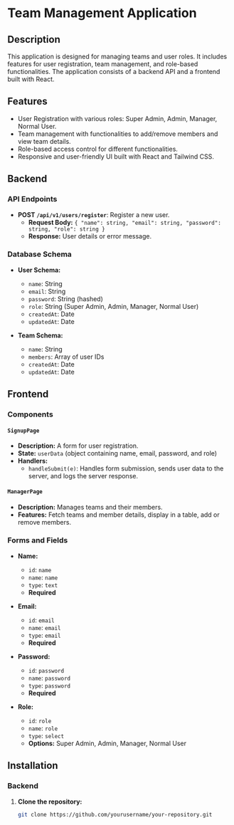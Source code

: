 # Team Management Application

## Description

This application is designed for managing teams and user roles. It includes features for user registration, team management, and role-based functionalities. The application consists of a backend API and a frontend built with React.

## Features

- User Registration with various roles: Super Admin, Admin, Manager, Normal User.
- Team management with functionalities to add/remove members and view team details.
- Role-based access control for different functionalities.
- Responsive and user-friendly UI built with React and Tailwind CSS.

## Backend

### API Endpoints

- **POST `/api/v1/users/register`**: Register a new user.
  - **Request Body:** `{ "name": string, "email": string, "password": string, "role": string }`
  - **Response:** User details or error message.

### Database Schema

- **User Schema:**
  - `name`: String
  - `email`: String
  - `password`: String (hashed)
  - `role`: String (Super Admin, Admin, Manager, Normal User)
  - `createdAt`: Date
  - `updatedAt`: Date

- **Team Schema:**
  - `name`: String
  - `members`: Array of user IDs
  - `createdAt`: Date
  - `updatedAt`: Date

## Frontend

### Components

#### `SignupPage`

- **Description:** A form for user registration.
- **State:** `userData` (object containing name, email, password, and role)
- **Handlers:**
  - `handleSubmit(e)`: Handles form submission, sends user data to the server, and logs the server response.

#### `ManagerPage`

- **Description:** Manages teams and their members.
- **Features:** Fetch teams and member details, display in a table, add or remove members.

### Forms and Fields

- **Name:**
  - `id`: `name`
  - `name`: `name`
  - `type`: `text`
  - **Required**

- **Email:**
  - `id`: `email`
  - `name`: `email`
  - `type`: `email`
  - **Required**

- **Password:**
  - `id`: `password`
  - `name`: `password`
  - `type`: `password`
  - **Required**

- **Role:**
  - `id`: `role`
  - `name`: `role`
  - `type`: `select`
  - **Options:** Super Admin, Admin, Manager, Normal User

## Installation

### Backend

1. **Clone the repository:**

   ```bash
   git clone https://github.com/yourusername/your-repository.git
